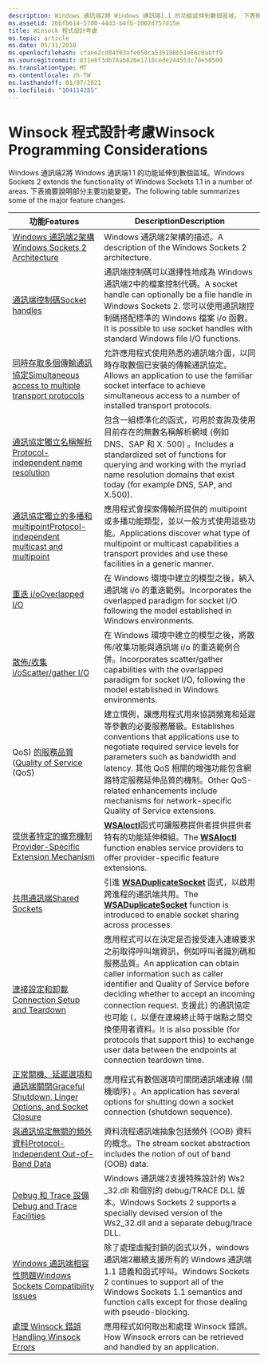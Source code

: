 ```yaml
---
description: Windows 通訊端2將 Windows 通訊端1.1 的功能延伸到數個區域。 下表摘要說明部分主要功能變更。
ms.assetid: 26bfb614-5700-44d3-b4fb-1002d757d15e
title: Winsock 程式設計考慮
ms.topic: article
ms.date: 05/31/2018
ms.openlocfilehash: cfaee2cd04f03afe050ca539190b51e66c0abff9
ms.sourcegitcommit: 831e8f3db78ab820e1710cede244553c70e50500
ms.translationtype: MT
ms.contentlocale: zh-TW
ms.lasthandoff: 01/07/2021
ms.locfileid: "104114285"
---
```

# <a name="winsock-programming-considerations"></a><span data-ttu-id="3a339-104">Winsock 程式設計考慮</span><span class="sxs-lookup"><span data-stu-id="3a339-104">Winsock Programming Considerations</span></span>

<span data-ttu-id="3a339-105">Windows 通訊端2將 Windows 通訊端1.1 的功能延伸到數個區域。</span><span class="sxs-lookup"><span data-stu-id="3a339-105">Windows Sockets 2 extends the functionality of Windows Sockets 1.1 in a number of areas.</span></span> <span data-ttu-id="3a339-106">下表摘要說明部分主要功能變更。</span><span class="sxs-lookup"><span data-stu-id="3a339-106">The following table summarizes some of the major feature changes.</span></span>



| <span data-ttu-id="3a339-107">功能</span><span class="sxs-lookup"><span data-stu-id="3a339-107">Features</span></span>                                                                                                           | <span data-ttu-id="3a339-108">Description</span><span class="sxs-lookup"><span data-stu-id="3a339-108">Description</span></span>                                                                                                                                                                                                                                                                                    |
|--------------------------------------------------------------------------------------------------------------------|------------------------------------------------------------------------------------------------------------------------------------------------------------------------------------------------------------------------------------------------------------------------------------------------|
| [<span data-ttu-id="3a339-109">Windows 通訊端2架構</span><span class="sxs-lookup"><span data-stu-id="3a339-109">Windows Sockets 2 Architecture</span></span>](windows-sockets-2-architecture-2.md)                                             | <span data-ttu-id="3a339-110">Windows 通訊端2架構的描述。</span><span class="sxs-lookup"><span data-stu-id="3a339-110">A description of the Windows Sockets 2 architecture.</span></span>                                                                                                                                                                                                                                           |
| [<span data-ttu-id="3a339-111">通訊端控制碼</span><span class="sxs-lookup"><span data-stu-id="3a339-111">Socket handles</span></span>](socket-handles-2.md)                                                                             | <span data-ttu-id="3a339-112">通訊端控制碼可以選擇性地成為 Windows 通訊端2中的檔案控制代碼。</span><span class="sxs-lookup"><span data-stu-id="3a339-112">A socket handle can optionally be a file handle in Windows Sockets 2.</span></span> <span data-ttu-id="3a339-113">您可以使用通訊端控制碼搭配標準的 Windows 檔案 i/o 函數。</span><span class="sxs-lookup"><span data-stu-id="3a339-113">It is possible to use socket handles with standard Windows file I/O functions.</span></span>                                                                                                                                           |
| [<span data-ttu-id="3a339-114">同時存取多個傳輸通訊協定</span><span class="sxs-lookup"><span data-stu-id="3a339-114">Simultaneous access to multiple transport protocols</span></span>](simultaneous-access-to-multiple-transport-protocols-2.md)   | <span data-ttu-id="3a339-115">允許應用程式使用熟悉的通訊端介面，以同時存取數個已安裝的傳輸通訊協定。</span><span class="sxs-lookup"><span data-stu-id="3a339-115">Allows an application to use the familiar socket interface to achieve simultaneous access to a number of installed transport protocols.</span></span>                                                                                                                                                        |
| [<span data-ttu-id="3a339-116">通訊協定獨立名稱解析</span><span class="sxs-lookup"><span data-stu-id="3a339-116">Protocol-independent name resolution</span></span>](protocol-independent-name-resolution-2.md)                                 | <span data-ttu-id="3a339-117">包含一組標準化的函式，可用於查詢及使用目前存在的無數名稱解析網域 (例如 DNS、SAP 和 X. 500) 。</span><span class="sxs-lookup"><span data-stu-id="3a339-117">Includes a standardized set of functions for querying and working with the myriad name resolution domains that exist today (for example DNS, SAP, and X.500).</span></span>                                                                                                                                  |
| [<span data-ttu-id="3a339-118">通訊協定獨立的多播和 multipoint</span><span class="sxs-lookup"><span data-stu-id="3a339-118">Protocol-independent multicast and multipoint</span></span>](protocol-independent-multicast-and-multipoint-2.md)               | <span data-ttu-id="3a339-119">應用程式會探索傳輸所提供的 multipoint 或多播功能類型，並以一般方式使用這些功能。</span><span class="sxs-lookup"><span data-stu-id="3a339-119">Applications discover what type of multipoint or multicast capabilities a transport provides and use these facilities in a generic manner.</span></span>                                                                                                                                                     |
| [<span data-ttu-id="3a339-120">重迭 i/o</span><span class="sxs-lookup"><span data-stu-id="3a339-120">Overlapped I/O</span></span>](overlapped-i-o-and-event-objects-2.md)                                                           | <span data-ttu-id="3a339-121">在 Windows 環境中建立的模型之後，納入通訊端 i/o 的重迭範例。</span><span class="sxs-lookup"><span data-stu-id="3a339-121">Incorporates the overlapped paradigm for socket I/O following the model established in Windows environments.</span></span>                                                                                                                                                                                   |
| [<span data-ttu-id="3a339-122">散佈/收集 i/o</span><span class="sxs-lookup"><span data-stu-id="3a339-122">Scatter/gather I/O</span></span>](scatter-gather-i-o-2.md)                                                                     | <span data-ttu-id="3a339-123">在 Windows 環境中建立的模型之後，將散佈/收集功能與通訊端 i/o 的重迭範例合併。</span><span class="sxs-lookup"><span data-stu-id="3a339-123">Incorporates scatter/gather capabilities with the overlapped paradigm for socket I/O, following the model established in Windows environments.</span></span>                                                                                                                                                 |
| <span data-ttu-id="3a339-124">QoS) [的服務品質](flow-specification-quality-of-service-2.md) (</span><span class="sxs-lookup"><span data-stu-id="3a339-124">[Quality of Service](flow-specification-quality-of-service-2.md) (QoS)</span></span>                                            | <span data-ttu-id="3a339-125">建立慣例，讓應用程式用來協調頻寬和延遲等參數的必要服務層級。</span><span class="sxs-lookup"><span data-stu-id="3a339-125">Establishes conventions that applications use to negotiate required service levels for parameters such as bandwidth and latency.</span></span> <span data-ttu-id="3a339-126">其他 QoS 相關的增強功能包含網路特定服務延伸品質的機制。</span><span class="sxs-lookup"><span data-stu-id="3a339-126">Other QoS-related enhancements include mechanisms for network-specific Quality of Service extensions.</span></span>                                                         |
| [<span data-ttu-id="3a339-127">提供者特定的擴充機制</span><span class="sxs-lookup"><span data-stu-id="3a339-127">Provider-Specific Extension Mechanism</span></span>](provider-specific-extension-mechanism-2.md)                               | <span data-ttu-id="3a339-128">[**WSAIoctl**](/windows/desktop/api/Winsock2/nf-winsock2-wsaioctl)函式可讓服務提供者提供提供者特有的功能延伸模組。</span><span class="sxs-lookup"><span data-stu-id="3a339-128">The [**WSAIoctl**](/windows/desktop/api/Winsock2/nf-winsock2-wsaioctl) function enables service providers to offer provider-specific feature extensions.</span></span>                                                                                                                                                                           |
| [<span data-ttu-id="3a339-129">共用通訊端</span><span class="sxs-lookup"><span data-stu-id="3a339-129">Shared Sockets</span></span>](shared-sockets-2.md)                                                                             | <span data-ttu-id="3a339-130">引進 [**WSADuplicateSocket**](/windows/desktop/api/Winsock2/nf-winsock2-wsaduplicatesocketa) 函式，以啟用跨進程的通訊端共用。</span><span class="sxs-lookup"><span data-stu-id="3a339-130">The [**WSADuplicateSocket**](/windows/desktop/api/Winsock2/nf-winsock2-wsaduplicatesocketa) function is introduced to enable socket sharing across processes.</span></span>                                                                                                                                                                       |
| [<span data-ttu-id="3a339-131">連接設定和卸載</span><span class="sxs-lookup"><span data-stu-id="3a339-131">Connection Setup and Teardown</span></span>](connection-setup-and-teardown-2.md)                                               | <span data-ttu-id="3a339-132">應用程式可以在決定是否接受連入連線要求之前取得呼叫端資訊，例如呼叫者識別碼和服務品質。</span><span class="sxs-lookup"><span data-stu-id="3a339-132">An application can obtain caller information such as caller identifier and Quality of Service before deciding whether to accept an incoming connection request.</span></span> <span data-ttu-id="3a339-133">支援此) 的通訊協定也可能 (，以便在連線終止時于端點之間交換使用者資料。</span><span class="sxs-lookup"><span data-stu-id="3a339-133">It is also possible (for protocols that support this) to exchange user data between the endpoints at connection teardown time.</span></span> |
| [<span data-ttu-id="3a339-134">正常關機、延遲選項和通訊端關閉</span><span class="sxs-lookup"><span data-stu-id="3a339-134">Graceful Shutdown, Linger Options, and Socket Closure</span></span>](graceful-shutdown-linger-options-and-socket-closure-2.md) | <span data-ttu-id="3a339-135">應用程式有數個選項可關閉通訊端連線 (關機順序) 。</span><span class="sxs-lookup"><span data-stu-id="3a339-135">An application has several options for shutting down a socket connection (shutdown sequence).</span></span>                                                                                                                                                                                                  |
| [<span data-ttu-id="3a339-136">與通訊協定無關的頻外資料</span><span class="sxs-lookup"><span data-stu-id="3a339-136">Protocol-Independent Out-of-Band Data</span></span>](protocol-independent-out-of-band-data-2.md)                               | <span data-ttu-id="3a339-137">資料流程通訊端抽象包括頻外 (OOB) 資料的概念。</span><span class="sxs-lookup"><span data-stu-id="3a339-137">The stream socket abstraction includes the notion of out of band (OOB) data.</span></span>                                                                                                                                                                                                                   |
| [<span data-ttu-id="3a339-138">Debug 和 Trace 設備</span><span class="sxs-lookup"><span data-stu-id="3a339-138">Debug and Trace Facilities</span></span>](debug-and-trace-facilities-2.md)                                                     | <span data-ttu-id="3a339-139">Windows 通訊端2支援特殊設計的 Ws2 \_32.dll 和個別的 debug/TRACE DLL 版本。</span><span class="sxs-lookup"><span data-stu-id="3a339-139">Windows Sockets 2 supports a specially devised version of the Ws2\_32.dll and a separate debug/trace DLL.</span></span>                                                                                                                                                                                      |
| [<span data-ttu-id="3a339-140">Windows 通訊端相容性問題</span><span class="sxs-lookup"><span data-stu-id="3a339-140">Windows Sockets Compatibility Issues</span></span>](windows-sockets-compatibility-issues-2.md)                                 | <span data-ttu-id="3a339-141">除了處理虛擬封鎖的函式以外，windows 通訊端2繼續支援所有的 Windows 通訊端1.1 語義和函式呼叫。</span><span class="sxs-lookup"><span data-stu-id="3a339-141">Windows Sockets 2 continues to support all of the Windows Sockets 1.1 semantics and function calls except for those dealing with pseudo-blocking.</span></span>                                                                                                                                              |
| [<span data-ttu-id="3a339-142">處理 Winsock 錯誤</span><span class="sxs-lookup"><span data-stu-id="3a339-142">Handling Winsock Errors</span></span>](handling-winsock-errors.md)                                                             | <span data-ttu-id="3a339-143">應用程式如何取出和處理 Winsock 錯誤。</span><span class="sxs-lookup"><span data-stu-id="3a339-143">How Winsock errors can be retrieved and handled by an application.</span></span>                                                                                                                                                                                                                             |



 

 

 



